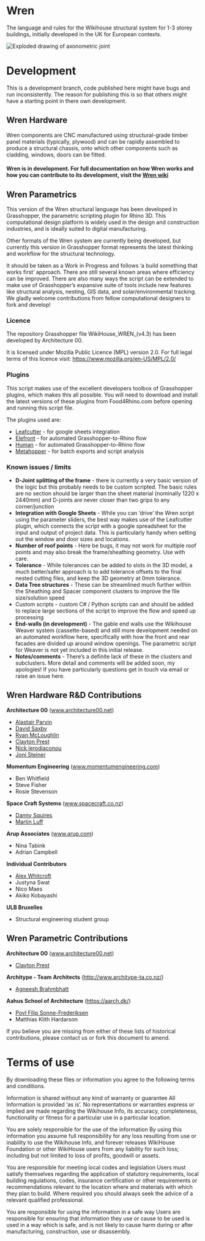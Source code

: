# Wren

The language and rules for the Wikihouse structural system for 1-3 storey buildings, initially developed in the UK for European contexts.

![Exploded drawing of axonometric joint](https://github.com/wikihouseproject/Wren/blob/master/Images/Wren_overview.jpg)

# Development
This is a development branch, code published here might have bugs and run inconsistently. The reason for publishing this is so that others might have a starting point in there own development.


## Wren Hardware

Wren components are CNC manufactured using structural-grade timber panel materials (typically, plywood) and can be rapidly assembled to produce a structural chassis, onto which other components such as cladding, windows, doors can be fitted.

#### Wren is in development. For full documentation on how Wren works and how you can contribute to its development, visit the [Wren wiki](https://github.com/wikihouseproject/Wren/wiki)

## Wren Parametrics

This version of the Wren structural language has been developed in Grasshopper, the parametric scripting plugin for Rhino 3D. This computational design platform is widely used in the design and construction industries, and is ideally suited to digital manufacturing.

Other formats of the Wren system are currently being developed, but currently this version in Grasshopper format represents the latest thinking and workflow for the structural technology.

It should be taken as a Work in Progress and follows ‘a build something that works first’ approach. There are still several known areas where efficiency can be improved. There are also many ways the script can be extended to make use of Grasshopper’s expansive suite of tools include new features like structural analysis, nesting, GIS data, and solar/environmental tracking. We gladly welcome contributions from fellow computational designers to fork and develop!


### Licence

The repository Grasshopper file WikiHouse_WREN_(v4.3) has been developed by Architecture 00.  

It is licensed under Mozilla Public Licence (MPL) version 2.0. For full legal terms of this licence visit: https://www.mozilla.org/en-US/MPL/2.0/

### Plugins

This script makes use of the excellent developers toolbox of Grasshopper plugins, which makes this all possible. You will need to download and install the latest versions of these plugins from Food4Rhino.com before opening and running this script file.

The plugins used are:

- [Leafcutter](http://www.food4rhino.com/app/leafcutter-google-sheets-grasshopper) - for google sheets integration
- [Elefront](http://www.food4rhino.com/app/elefront) - for automated Grasshopper-to-Rhino flow
- [Human](http://www.food4rhino.com/app/human) - for automated Grasshopper-to-Rhino flow
- [Metahopper](http://www.grasshopper3d.com/group/metahopper) - for batch exports and script analysis

### Known issues / limits

- **D-Joint splitting of the frame** - there is currently a very basic version of the logic but this probably needs to be custom scripted. The basic rules are no section should be larger than the sheet material (nominally 1220 x 2440mm) and D-joints are never closer than two grips to any corner/junction
- **Integration with Google Sheets** - While you can ‘drive’ the Wren script using the parameter sliders, the best way makes use of the Leafcutter plugin, which connects the script with a google spreadsheet for the input and output of project data. This is particularly handy when setting out the window and door sizes and locations.
- **Number of roof points** - Here be bugs, it may not work for multiple roof points and may also break the frame/sheathing geometry. Use with care.
- **Tolerance** - While tolerances can be added to slots in the 3D model, a much better/safer approach is to add tolerance offsets to the final nested cutting files, and keep the 3D geometry at 0mm tolerance.
- **Data Tree structures** - These can be streamlined much further within the Sheathing and Spacer component clusters to improve the file size/solution speed
- Custom scripts - custom C# / Python scripts can and should be added to replace large sections of the script to improve the flow and speed up processing
- **End-walls (in development)** - The gable end walls use the Wikihouse Weaver system (cassette-based) and still more development needed on an automated workflow here, specifically with how the front and rear facades are divided up around window openings. The parametric script for Weaver is not yet included in this initial release.
- **Notes/comments** -  There’s a definite lack of these in the clusters and subclusters. More detail and comments will be added soon, my apologies! If you have particularly questions get in touch via email or raise an issue here.

## Wren Hardware R&D Contributions

**Architecture 00** (www.architecture00.net)
- [Alastair Parvin](https://twitter.com/AlastairParvin)
- [David Saxby](https://twitter.com/davidsx00)
- [Ryan McLoughlin](https://twitter.com/ryanjamesmac)
- [Clayton Prest](https://twitter.com/ClaytonPrest)
- [Nick Ierodiaconou](https://twitter.com/nick_diaconou)
- [Joni Steiner](https://twitter.com/jonisteiner)

**Momentum Engineering** (www.momentumengineering.com)
- Ben Whitfield
- Steve Fisher
- Rosie Stevenson

**Space Craft Systems** (www.spacecraft.co.nz)
- [Danny Squires](https://twitter.com/ecoarknz)
- [Martin Luff](https://twitter.com/martinluff)

**Arup Associates** (www.arup.com)
- Nina Tabink
- Adrian Campbell


**Individual Contributors**
- [Alex Whitcroft](https://twitter.com/AlexWhitcroft)
- Justyna Swat
- Nico Maes
- Akiko Kobayashi

**ULB Bruxelles**
- Structural engineering student group

## Wren Parametric Contributions

**Architecture 00** (www.architecture00.net)
- [Clayton Prest](https://twitter.com/ClaytonPrest)

**Architype - Team Architects** (http://www.architype-ta.co.nz/)
- [Agneesh Brahmbhatt](https://www.linkedin.com/in/agneesh-brahmbhatt-7557234?authType=NAME_SEARCH&authToken=MdJZ&locale=en_US&trk=tyah&trkInfo=clickedVertical%3Amynetwork%2CclickedEntityId%3A13733489%2CauthType%3ANAME_SEARCH%2Cidx%3A1-1-1%2CtarId%3A1482235340928%2Ctas%3Aag)

**Aahus School of Architecture** (https://aarch.dk/)
- [Povl Filip Sonne-Frederiksen](https://github.com/pfmephisto/)
- Matthias Klith Hardarson

If you believe you are missing from either of these lists of historical contributions, please contact us or fork this document to amend.


# Terms of use

By downloading these files or information you agree to the following terms and conditions.

Information is shared without any kind of warranty or guarantee
All Information is provided ‘as is’. No representations or warranties express or implied are made regarding the Wikihouse Info, its accuracy, completeness, functionality or fitness for a particular use in a particular location.  

You are solely responsible for the use of the information
By using this information you assume full responsibility for any loss resulting from use or inability to use the Wikihouse Info, and forever releases WikiHouse Foundation or other WikiHouse users from any liability for such loss;  including but not limited to loss of profits, goodwill or assets.

You are responsible for meeting local codes and legislation
Users must satisfy themselves regarding the application of statutory requirements, local building regulations, codes, insurance certification or other requirements or recommendations relevant to the location where and materials with which they plan to build. Where required you should always seek the advice of a relevant qualified professional.

You are responsible for using the information in a safe way
 Users are responsible for ensuring that information they use or cause to be used is used in a way which is safe, and is not likely to cause harm during or after manufacturing, construction, use or disassembly.
